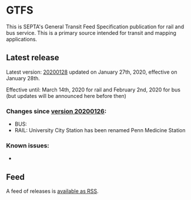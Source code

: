 # GTFS

This is SEPTA's General Transit Feed Specification publication for rail and bus service. This is a primary source intended for transit and mapping applications.

## Latest release

Latest version: [20200128](https://github.com/septadev/GTFS/releases/tag/v202001280) updated on January 27th, 2020, effective on January 28th.

Effective until: March 14th, 2020 for rail and February 2nd, 2020 for bus (but updates will be announced here before then)

### Changes since [version 20200126](https://github.com/septadev/GTFS/releases/tag/v202001260): 
 
*  BUS:
*  RAIL: University City Station has been renamed Penn Medicine Station

### Known issues:

* 

## Feed

A feed of releases is [available as RSS](https://github.com/septadev/GTFS/releases.atom).

